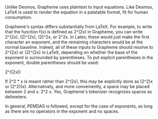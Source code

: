 Unlike Desmos, Grapheme uses plaintext to input equations. Like Desmos, LaTeX is used to render the equation in a palatable format, fit for human consumption.

Grapheme's syntax differs substantially from LaTeX. For example, to write that the function f(x) is defined as 2^(2x) in Grapheme, you can write 2^(2x), (2)^(2x), (2)^2x, or 2^2x. In Latex, these would just make the first character an exponent, and the remaining characters would be at the normal baseline. Indeed, all of these inputs to Grapheme should resolve to 2^{2x} or (2)^{2x} in LaTeX, depending on whether the base of the exponent is surrounded by parentheses. To put explicit parentheses in the exponent, double parentheses should be used:

2^((2x))

If 2^2 * x is meant rather than 2^(2x), this may be explicitly done as (2^2)x or (2^2)(x). Alternatively, and more conveniently, a space may be placed between 2 and x: 2^2 x. Yes, Grapheme's tokenizer recognizes spaces as delimeters.

In general, PEMDAS is followed, except for the case of exponents, as long as there are no operators in the exponent and no spaces. 
